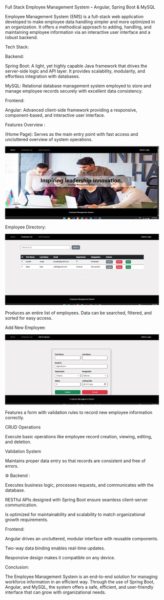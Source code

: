 Full Stack Employee Management System – Angular, Spring Boot & MySQL

Employee Management System (EMS) is a full-stack web application developed to make employee data handling simpler and more optimized in an organization. It offers a methodical approach to adding, handling, and maintaining employee information via an interactive user interface and a robust backend.

Tech Stack:

Backend:

Spring Boot: A light, yet highly capable Java framework that drives the server-side logic and API layer. It provides scalability, modularity, and effortless integration with databases.

MySQL: Relational database management system employed to store and manage employee records securely with excellent data consistency.

Frontend:

Angular: Advanced client-side framework providing a responsive, component-based, and interactive user interface.

Features Overview :

(Home Page): Serves as the main entry point with fast access and uncluttered overview of system operations.

<img src="Screenshots/Screenshot1.png" alt="Employee List" width="600"/>

Employee Directory:

<img src="Screenshots/Screenshot2.png" alt="Employee List" width="600"/>

Produces an entire list of employees. Data can be searched, filtered, and sorted for easy access.

Add New Employee:

<img src="Screenshots/Screenshot3.png" alt="Employee List" width="600"/>

Features a form with validation rules to record new employee information correctly.

CRUD Operations

Execute basic operations like employee record creation, viewing, editing, and deletion.

Validation System

Maintains proper data entry so that records are consistent and free of errors.

⚙️ Backend :

Executes business logic, processes requests, and communicates with the database.

RESTful APIs designed with Spring Boot ensure seamless client-server communication.

Is optimized for maintainability and scalability to match organizational growth requirements.

Frontend:

Angular drives an uncluttered, modular interface with reusable components.

Two-way data binding enables real-time updates.

Responsive design makes it compatible on any device.

Conclusion:

The Employee Management System is an end-to-end solution for managing workforce information in an efficient way. Through the use of Spring Boot, Angular, and MySQL, the system offers a safe, efficient, and user-friendly interface that can grow with organizational needs.
